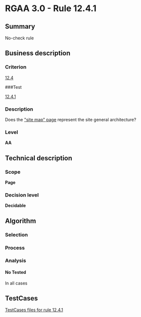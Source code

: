 # RGAA 3.0 -  Rule 12.4.1

## Summary

No-check rule

## Business description

### Criterion

[12.4](http://asqatasun.github.io/RGAA--3.0--EN/RGAA3.0_Criteria_English_version_v1.html#crit-12-4)

###Test

[12.4.1](http://asqatasun.github.io/RGAA--3.0--EN/RGAA3.0_Criteria_English_version_v1.html#test-12-4-1)

### Description
Does the <a href="http://asqatasun.github.io/RGAA--3.0--EN/RGAA3.0_Glossary_English_version_v1.html#mPlanSite">"site
  map" page</a> represent the site general
    architecture? 


### Level

**AA**

## Technical description

### Scope

**Page**

### Decision level

**Decidable**

## Algorithm

### Selection

### Process

### Analysis

#### No Tested 

In all cases










##  TestCases 

[TestCases files for rule 12.4.1](https://gitlab.com/asqatasun/Asqatasun/-/tree/master/rules/rules-rgaa3.0/src/test/resources/testcases/rgaa30/Rgaa30Rule120401/) 


